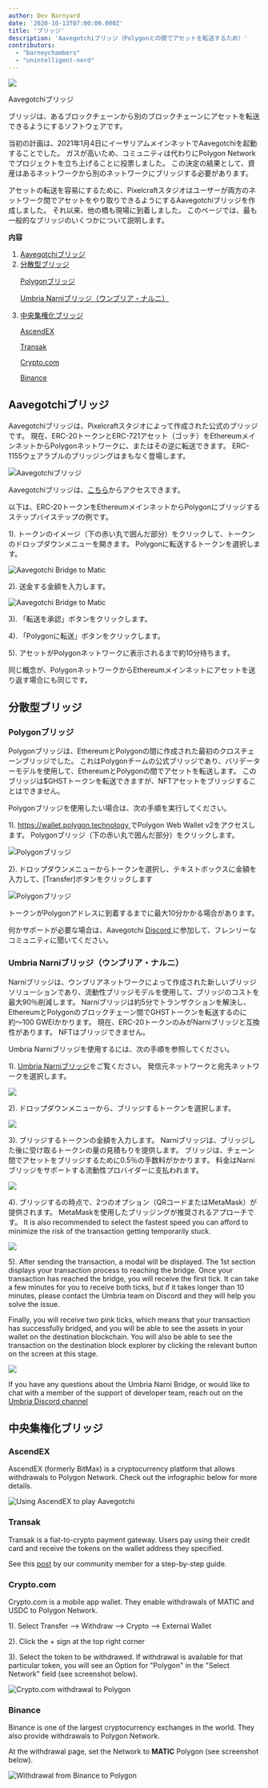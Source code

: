 ```yaml
---
author: Dev Barnyard
date: '2020-10-13T07:00:00.000Z'
title: 'ブリッジ'
description: 'Aavegotchiブリッジ（Polygonとの間でアセットを転送するため）'
contributors:
  - "barneychambers"
  - "unintelligent-nerd"
---
```


<div class="headerImageContainer">
<img class="headerImage" src="/bridge/aavegotchi-bridge.gif">
<p class="headerImageText">Aavegotchiブリッジ</p>
</div>

ブリッジは、あるブロックチェーンから別のブロックチェーンにアセットを転送できるようにするソフトウェアです。

当初の計画は、2021年1月4日にイーサリアムメインネットでAavegotchiを起動することでした。 ガスが高いため、コミュニティは代わりにPolygon Networkでプロジェクトを立ち上げることに投票しました。 この決定の結果として、資産はあるネットワークから別のネットワークにブリッジする必要があります。

アセットの転送を容易にするために、Pixelcraftスタジオはユーザーが両方のネットワーク間でアセットをやり取りできるようにするAavegotchiブリッジを作成しました。 それ以来、他の橋も現場に到着しました。 このページでは、最も一般的なブリッジのいくつかについて説明します。

<div class="contentsBox">

**内容**

<ol>
<li><a href=#aavegotchi-bridge>Aavegotchiブリッジ</a></li>
<li><a href=#decentralized-bridges>分散型ブリッジ</a></li>
<p><a href=#polygon-bridge>Polygonブリッジ</a></p>
<p><a href=#umbria-narni-bridge>Umbria Narniブリッジ（ウンブリア・ナルニ）</a></p>
<li><a href=#centralized-bridges>中央集権化ブリッジ</a></li>
<p><a href=#ascendex>AscendEX</a></p>
<p><a href=#transak>Transak</a></p>
<p><a href=#crypto-com>Crypto.com</a></p>
<p><a href=#binance>Binance</a></p>
</ol>

</div>

## Aavegotchiブリッジ

Aavegotchiブリッジは、Pixelcraftスタジオによって作成された公式のブリッジです。 現在、ERC-20トークンとERC-721アセット（ゴッチ）をEthereumメインネットからPolygonネットワークに、またはその逆に転送できます。 ERC-1155ウェアラブルのブリッジングはまもなく登場します。

<img class="bodyImage" src="/bridge/aavegotchi-bridge.png" alt="Aavegotchiブリッジ" />

Aavegotchiブリッジは、[こちら](https://aavegotchi.com/bridge)からアクセスできます。

以下は、ERC-20トークンをEthereumメインネットからPolygonにブリッジするステップバイステップの例です。

1). トークンのイメージ（下の赤い丸で囲んだ部分）をクリックして、トークンのドロップダウンメニューを開きます。 Polygonに転送するトークンを選択します。

<img class = "bodyImage" src = "/bridge/select-atoken-to-convert.png" alt = "Aavegotchi Bridge to Matic" />

2). 送金する金額を入力します。

<img class = "bodyImage" src = "/bridge/amount-to-transfer-to-matic.png" alt = "Aavegotchi Bridge to Matic" />

3). 「転送を承認」ボタンをクリックします。

4). 「Polygonに転送」ボタンをクリックします。

5). アセットがPolygonネットワークに表示されるまで約10分待ちます。

同じ概念が、PolygonネットワークからEthereumメインネットにアセットを送り返す場合にも同じです。

## 分散型ブリッジ

### Polygonブリッジ
Polygonブリッジは、EthereumとPolygonの間に作成された最初のクロスチェーンブリッジでした。 これはPolygonチームの公式ブリッジであり、バリデーターモデルを使用して、EthereumとPolygonの間でアセットを転送します。 このブリッジは$GHSTトークンを転送できますが、NFTアセットをブリッジすることはできません。

Polygonブリッジを使用したい場合は、次の手順を実行してください。

1). [ https://wallet.polygon.technology ](https://wallet.polygon.technology)でPolygon Web Wallet v2をアクセスします。 Polygonブリッジ（下の赤い丸で囲んだ部分）をクリックします。

<img class="bodyImage" src="/bridge/polygon-bridge-frontpage.png" alt="Polygonブリッジ" />

2). ドロップダウンメニューからトークンを選択し、テキストボックスに金額を入力して、[Transfer]ボタンをクリックします

<img class="bodyImage" src="/bridge/polygon-bridge.png" alt="Polygonブリッジ" />

トークンがPolygonアドレスに到着するまでに最大10分かかる場合があります。

何かサポートが必要な場合は、Aavegotchi [ Discord ](https://discord.com/invite/rttCTkZ)に参加して、フレンリーなコミュニティに聞いてください。

### Umbria Narniブリッジ（ウンブリア・ナルニ）
Narniブリッジは、ウンブリアネットワークによって作成された新しいブリッジソリューションであり、流動性ブリッジモデルを使用して、ブリッジのコストを最大90％削減します。 Narniブリッジは約5分でトランザクションを解決し、EthereumとPolygonのブロックチェーン間でGHSTトークンを転送するのに約〜100 GWEIかかります。 現在、ERC-20トークンのみがNarniブリッジと互換性があります。 NFTはブリッジできません。

Umbria Narniブリッジを使用するには、次の手順を参照してください。

1). [Umbria Narniブリッジ](https://bridge.umbria.network/bridge)をご覧ください。 発信元ネットワークと宛先ネットワークを選択します。

<img class="bodyImage" src='/bridge/umbria-network-selection.png' />

2). ドロップダウンメニューから、ブリッジするトークンを選択します。

<img class="bodyImage" src='/bridge/umbria-token-selection.png' />

3). ブリッジするトークンの金額を入力します。 Narniブリッジは、ブリッジした後に受け取るトークンの量の見積もりを提供します。 ブリッジは、チェーン間でアセットをブリッジするために0.5％の手数料がかかります。 料金はNarniブリッジをサポートする流動性プロバイダーに支払われます。

<img class="bodyImage" src='/bridge/umbria-fee-estimation.png' />

4). ブリッジするの時点で、2つのオプション（QRコードまたはMetaMask）が提供されます。 MetaMaskを使用したブリッジングが推奨されるアプローチです。 It is also recommended to select the fastest speed you can afford to minimize the risk of the transaction getting temporarily stuck.

<img class="bodyImage" src='/bridge/umbria-confirming-transaction.png' />

5). After sending the transaction, a modal will be displayed. The 1st section displays your transaction process to reaching the bridge. Once your transaction has reached the bridge, you will receive the first tick. It can take a few minutes for you to receive both ticks, but if it takes longer than 10 minutes, please contact the Umbria team on Discord and they will help you solve the issue.

Finally, you will receive two pink ticks, which means that your transaction has successfully bridged, and you will be able to see the assets in your wallet on the destination blockchain. You will also be able to see the transaction on the destination block explorer by clicking the relevant button on the screen at this stage.

<img class="bodyImage" src='/bridge/umbria-confirmation.png' />

If you have any questions about the Umbria Narni Bridge, or would like to chat with a member of the support of developer team, reach out on the [Umbria Discord channel](https://discord.gg/8Ms7Cr4)

## 中央集権化ブリッジ

### AscendEX

AscendEX (formerly BitMax) is a cryptocurrency platform that allows withdrawals to Polygon Network. Check out the infographic below for more details.

<img class = "bodyImage" src = "/bridge/Using_AscendEX_and_play_Aavegotchi.jpg" alt = "Using AscendEX to play Aavegotchi" />

### Transak

Transak is a fiat-to-crypto payment gateway. Users pay using their credit card and receive the tokens on the wallet address they specified.

See this [post](https://trasher.substack.com/p/buying-your-tokens-straight-into) by our community member for a step-by-step guide.

### Crypto.com

Crypto.com is a mobile app wallet. They enable withdrawals of MATIC and USDC to Polygon Network.

1). Select Transfer --> Withdraw --> Crypto --> External Wallet

2). Click the + sign at the top right corner

3). Select the token to be withdrawed. If withdrawal is available for that particular token, you will see an Option for "Polygon" in the "Select Network" field (see screenshot below).

<img class="bodyImage" src="/bridge/cryptocom-withdrawal.png" alt="Crypto.com withdrawal to Polygon" />

### Binance

Binance is one of the largest cryptocurrency exchanges in the world. They also provide withdrawals to Polygon Network.

At the withdrawal page, set the Network to **MATIC** Polygon (see screenshot below).

<img class="bodyImage" src="/bridge/withdrawal-from-binance-to-polygon.png" alt="Withdrawal from Binance to Polygon" />